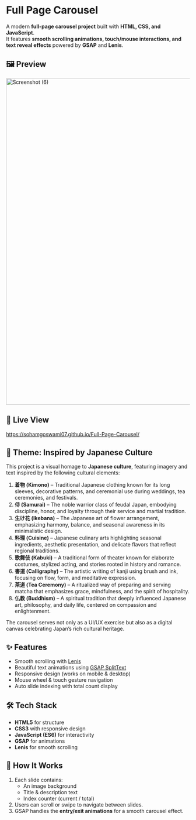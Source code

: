 # Full Page Carousel

A modern **full-page carousel project** built with **HTML, CSS, and
JavaScript**.\
It features **smooth scrolling animations, touch/mouse interactions, and
text reveal effects** powered by **GSAP** and **Lenis**.

## 🖼️ Preview

<img width="1920" height="892" alt="Screenshot (6)" src="https://github.com/user-attachments/assets/99486b74-98d1-4f5b-a4e7-cd7762804edb" />

## 🚀 Live View

https://sohamgoswami07.github.io/Full-Page-Carousel/

## 🎎 Theme: Inspired by Japanese Culture

This project is a visual homage to **Japanese culture**, featuring imagery and text inspired by the following cultural elements:

1. **着物 (Kimono)** – Traditional Japanese clothing known for its long sleeves, decorative patterns, and ceremonial use during weddings, tea ceremonies, and festivals.
2. **侍 (Samurai)** – The noble warrior class of feudal Japan, embodying discipline, honor, and loyalty through their service and martial tradition.
3. **生け花 (Ikebana)** – The Japanese art of flower arrangement, emphasizing harmony, balance, and seasonal awareness in its minimalistic design.
4. **料理 (Cuisine)** – Japanese culinary arts highlighting seasonal ingredients, aesthetic presentation, and delicate flavors that reflect regional traditions.
5. **歌舞伎 (Kabuki)** – A traditional form of theater known for elaborate costumes, stylized acting, and stories rooted in history and romance.
6. **書道 (Calligraphy)** – The artistic writing of kanji using brush and ink, focusing on flow, form, and meditative expression.
7. **茶道 (Tea Ceremony)** – A ritualized way of preparing and serving matcha that emphasizes grace, mindfulness, and the spirit of hospitality.
8. **仏教 (Buddhism)** – A spiritual tradition that deeply influenced Japanese art, philosophy, and daily life, centered on compassion and enlightenment.

The carousel serves not only as a UI/UX exercise but also as a digital canvas celebrating Japan’s rich cultural heritage.

## ✨ Features

-   Smooth scrolling with [Lenis](https://lenis.studiofreight.com/)
-   Beautiful text animations using [GSAP
    SplitText](https://greensock.com/docs/v3/Plugins/SplitText)
-   Responsive design (works on mobile & desktop)
-   Mouse wheel & touch gesture navigation
-   Auto slide indexing with total count display

## 🛠️ Tech Stack

-   **HTML5** for structure
-   **CSS3** with responsive design
-   **JavaScript (ES6)** for interactivity
-   **GSAP** for animations
-   **Lenis** for smooth scrolling

## 📌 How It Works

1.  Each slide contains:
    -   An image background
    -   Title & description text
    -   Index counter (current / total)
2.  Users can scroll or swipe to navigate between slides.
3.  GSAP handles the **entry/exit animations** for a smooth carousel
    effect.
    
